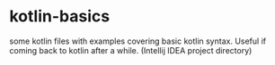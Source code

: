 # kotlin-basics
some kotlin files with examples covering basic kotlin syntax. Useful if coming back to kotlin after a while. (Intellij IDEA project directory)

